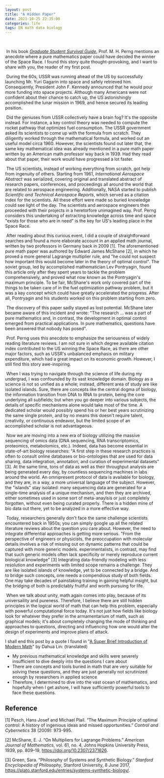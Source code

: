 ```yaml
---
layout: post
title: "A Hidden Paper"
date: 2021-10-25 22:35:00
categories: life 
tags: EN math data biology
---
```


​	



​         In his book *[Graduate Student Survival Guide](https://www.douban.com/book/subject/27108502/)*, Prof. M. H. Perng mentions an anecdote where a pure mathematics paper could have decided the winner of the Space Race. I found this story quite thought-provoking, and I want to share with you, the reader of my first post.

​         During the 60s, USSR was running ahead of the US by successfully launching Mr. Yuri Gagarin into space and safely retrieved him. Consequently, President John F. Kennedy announced that he would pour more funding into space projects. Although many Americans were not confident about their chance to catch up, the US astonishingly accomplished the lunar mission in 1969, and hence secured its leading position. 

​         Did the geniuses from USSR collectively have a brain fog? It's the opposite instead. For instance, a key control theory was needed to compute the rocket pathway that optimizes fuel consumption. The USSR government asked its scientists to come up with the formula from scratch. They diligently worked through the mathematical formula, and worked out an useful model circa 1960. However, the scientists found out later that, the same key mathematical idea was already mentioned in a pure math paper written by an American math professor way back in 1939. Had they read about that paper, their work would have progressed a lot faster. 

​         The US scientists, instead of working everything from scratch, got help from ingenuity of others. Starting from 1961, *International Aerospace Abstract* was serialized, covering original and translated abstract of research papers, conferences, and proceedings all around the world that are related to aerospace engineering. Additionally, NASA started to publish *Scientific and Technical Aerospace Reports*, which served as a citation index for the scientists. All these effort were made so buried knowledge could see light of the day. The scientists and aerospace engineers then proceeded with their projects in a heretorfore unimagined way. Prof. Perng considers this undertaking of extracting knowledge across time and space "exists for those who are in need" is the key for US's leading place in the Space Race. 

​         After reading about this curious event, I did a couple of straightforward searches and found a more elaborate account in an applied math journal, written by two professors in Germany back in 2009 [1]. The aforementioned pure math paper was authored by Edward James McShane [2], in which he proved a more general Lagrange multiplier rule, and "he could not suspect how important this would become later in the theory of optimal control". The soviet group, led by accomplished mathematician Lev Pontryagin, found this article only after they spent years to tackle the problem comprehensively, and proved what now known as the Pontryagin's maximum principle. To be fair, McShane's work only covered part of the things to be taken care of in the fuel optimization pathway problem, but it was a key concept which could have greatly accelerated the progress. After all, Pontryagin and his students worked on this problem starting from zero. 

​         The discovery of this paper sadly stayed as lost potential. McShane later became aware of this incident and wrote: "The research ... was a part of pure mathematics and, in contrast, the development in optimal control emerged from practical applications. In pure mathematics, questions have been answered that nobody has posed". 

​         Prof. Perng uses this anecdote to emphasize the seriousness of widely reading literature reviews. I am not sure in which degree available citation index contributed to the US winning the Space Race, as there are other major factors, such as USSR's unbalanced emphasis on military expenditure, which had a great impact on its economic growth. However, I still find this story awe-inspiring. 

​         When I was trying to navigate through the science of life during my undergrad, I was confounded by its vast knowledge domain. Biology as a science is not so unified as a whole; instead, different area of study are like isolated islands. Sure, there are concepts like the central dogma of biology, the information transition from DNA to RNA to protein, being the core underlying all subfields; but when you go deeper into various subjects, the details of specific mechanisms alone would take most of the time. A dedicated scholar would possibly spend his or her best years scrutinizing the same single protein, and by no means this doesn't require talent, creativity, or continuous endeavor, but the limited scope of an accomplished scholar is not advantageous. 

​         Now we are moving into a new era of biology utilizing the massive sequencing of omics data (DNA sequencing, RNA transcriptomics, proteomics, metabolomics, etc.). Indeed, data has become essential in state-of-art biology researches: "A first step in these research practices is often to consult online databases or bio-ontologies that are used for data sharing, data integration, annotation, and curation of experimental datasets" [3]. At the same time, tons of data as well as their throughput analysis are being generated every day, by countless sequencing machines in labs around the world. An omnipresent protocol of data is available for biology, and they are, in a way, a more universal language of the subject. However, the "islands" stay isolated: many sequencing data are generated for a single-time analysis of a unique mechanism, and then they are archived, either sometimes used in some sort of meta-anaylsis or just completely forgotten, without even being curated properly. There is a hidden mine of bio data out there, yet to be analyzed in a more effective way. 

​         Today, researchers generally don't face the same challenge scientists encountered back in 1950s; you can simply google up all the related literature reviews about the question you care about. However, the need to integrate differential approaches is getting more serious. "From the perspective of engineers or physicists, the preoccupation with molecular details involves a risk of missing out on dynamic patterns that could be captured with more generic models. experimentalists, in contrast, may find that such generic models often lack specificity or merely reproduce current biological knowledge" [3] Integrating data-friendly modeling with less resolution and experiments with limited scope remains a challenge. They are like isolated islands of knowledge, yet to be connected by a bridge. And to bridge such concepts, one needs a compendious study of both fields. One may take decades of painstaking training in gaining helpful insight, but the bridging of both is predictably fruitful and worth pursuing for life. 

​          When we talk about unity, math again comes into play, because of its universaility and pureness. Therefore, I believe there are still hidden principles in the logical world of math that can help this problem, especially with powerful computational force today. It's not just how fields like biology look for whatever they prefer in the armamentarium of math, such as graphical models; it's about completely changing the mode of thinking and approaches to questions, directing and influencing how one would alter the design of experiments and improve plans of attack.



I shall end this post by a quote I found in "[A Super Brief Introduction of Modern Math](http://www.penglixun.com/study/science/mit_math_system.html)" by Dahua Lin: (translated)

- My previous mathematical knowledge and skills were severely insufficient to dive deeply into the questions I care about
- There are concepts and tools buried in math that are very suitable for solving these questions, and they are just generally not scrutinized enough by researchers in applied science
- Therefore, I determined to dive into the vast ocean of mathematics, and hopefully when I get ashore, I will have sufficiently powerful tools to face these questions. 





## Reference

[1] Pesch, Hans Josef and Michael Plail. “The Maximum Principle of optimal control: A history of ingenious ideas and missed opportunities.” *Control and Cybernetics* 38 (2009): 973-995.

[2] McShane, E. J. “On Multipliers for Lagrange Problems.” *American Journal of Mathematics*, vol. 61, no. 4, Johns Hopkins University Press, 1939, pp. 809–19, https://doi.org/10.2307/2371626. 

[3] Green, Sara. “Philosophy of Systems and Synthetic Biology.” *Stanford Encyclopedia of Philosophy*, Stanford University, 8 June 2017, https://plato.stanford.edu/entries/systems-synthetic-biology/. 